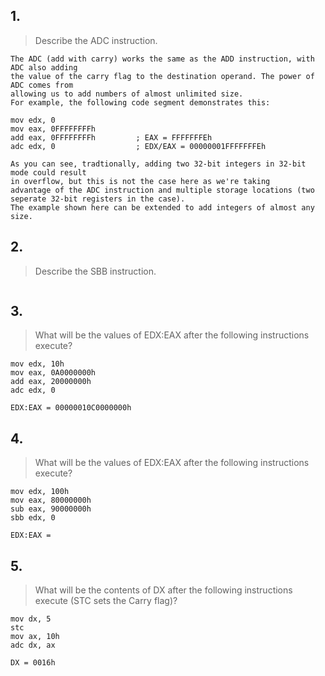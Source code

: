 ## 1.
> Describe the ADC instruction.
```
The ADC (add with carry) works the same as the ADD instruction, with ADC also adding 
the value of the carry flag to the destination operand. The power of ADC comes from 
allowing us to add numbers of almost unlimited size. 
For example, the following code segment demonstrates this:

mov edx, 0
mov eax, 0FFFFFFFFh
add eax, 0FFFFFFFFh			; EAX = FFFFFFFEh
adc edx, 0					; EDX/EAX = 00000001FFFFFFFEh

As you can see, tradtionally, adding two 32-bit integers in 32-bit mode could result
in overflow, but this is not the case here as we're taking
advantage of the ADC instruction and multiple storage locations (two seperate 32-bit registers in the case). 
The example shown here can be extended to add integers of almost any size. 
```

## 2.
> Describe the SBB instruction.
```
```

## 3.
> What will be the values of EDX:EAX after the following instructions execute?
```
mov edx, 10h
mov eax, 0A0000000h
add eax, 20000000h
adc edx, 0
```
```
EDX:EAX = 00000010C0000000h
```

## 4.
> What will be the values of EDX:EAX after the following instructions execute?
```
mov edx, 100h
mov eax, 80000000h
sub eax, 90000000h
sbb edx, 0
```
```
EDX:EAX = 
```

## 5.
> What will be the contents of DX after the following instructions execute (STC sets the Carry flag)?
```
mov dx, 5
stc
mov ax, 10h
adc dx, ax
```
```
DX = 0016h
```
